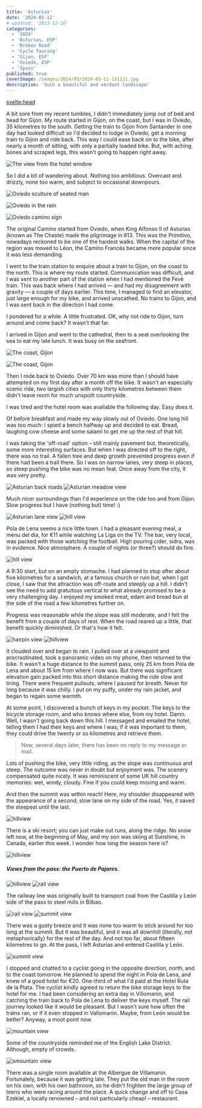 ```yaml
---
title: 'Asturias'
date: '2024-05-11'
# updated: '2023-12-16'
categories:
  - '2024'
  - 'Asturias, ESP'
  - 'Broken Road'
  - 'Cycle Touring'
  - 'Gijon, ESP'
  - 'Oviedo, ESP'
  - 'Spain'
published: true
coverImage: /images/2024/05/2024-05-11-151131.jpg
description: 'Such a beautiful and verdant landscape'
---
```


<script>
	import Img from '$lib/components/Img.svelte' 
  import DayCardHGroup from '$lib/components/DayCardHGroup.svelte' 
  import FormattedDate from '$lib/components/FormattedDate.svelte'
</script>

<svelte:head>

<title>
2024 Spain
</title>
</svelte:head>

<section class="card">

<!-- <FormattedDate date='2024-12-25' /> -->

<DayCardHGroup
    where="Oviedo"    
/>

<p>A bit sore from my recent tumbles, I didn't immediately jump out of bed and head for Gijon. My route started in Gijon, on the coast, but I was in Oviedo, 35 kilometres to the south. Getting the train to Gijon from Santander in one day had looked difficult so I'd decided to lodge in Oviedo, get a morning train to Gijon and ride back. This way I could ease back on to the bike, after nearly a month of sitting, with only a partially loaded bike. But, with aching bones and scraped legs, this wasn't going to happen right away.</p>

<Img
  src="/images/2024/05/2024-05-07-125106.jpg"
  alt="The view from the hotel window"  
  caption="The view of the local style, from my hotel window in Oviedo"  
/>

<p>So I did a bit of wandering about. Nothing too ambitious. Overcast and drizzly, none too warm, and subject to occasional downpours.</p>

<div class="w-70">
  <Img
    src="/images/2024/05/2024-05-05-161427.jpg"
    alt="Oviedo sculture of seated man"  
  />
</div>

<Img
  src="/images/2024/05/2024-05-05-163011.jpg"
  alt="Oviedo in the rain"  
  caption="I thought the rain was supposed to fall mainly on the plain?"
/>

<div class="w-80">
  <Img
    src="/images/2024/05/2024-05-05-165729.jpg"
    alt="Oviedo camino sign"  
  />
</div>

<p>The original Camino started from Oviedo, when King Alfonso II of Asturias (known as The Chaste) made the pilgrimage in 813. This was the Primitivo, nowadays reckoned to be one of the hardest walks. When the capital of the region was moved to L&eacute;on, the Camino Franc&eacute;s became more popular since it was less demanding.</p>

</section>

<section class="card">
<DayCardHGroup
    where="Gijon and back"
    when="2024/05/06"
    distance="72.5 km, 767 m, 85.3 km to date" 
/>

<p>I went to the train station to enquire about a train to Gijon, on the coast to the north. This is where my route started. Communication was difficult, and I was sent to another part of the station when I had mentioned the Fev&eacute; train. This was back where I had arrived &mdash; and had my disagreement with gravity &mdash; a couple of days earlier. This time, I managed to find an elevator, just large enough for my bike, and arrived unscathed. No trains to Gijon, and I was sent back in the direction I had come.</p>

<p>I pondered for a while. A little frustrated. OK, why not ride to Gijon, turn around and come back? It wasn't that far.</p>

<p>I arrived in Gijon and went to the cathedral, then to a seat overlooking the sea to eat my late lunch. It was busy on the seafront. </p>

<Img
    src="/images/2024/05/2024-05-06-141321.jpg"
    alt="The coast, Gijon"  
    caption="The coast, Gijon"  
  />

<Img
    src="/images/2024/05/2024-05-06-141329.jpg"
    alt="The coast, Gijon" 
  />

<p>Then I rode back to Oviedo. Over 70 km was more than I should have attempted on my first day after a month off the bike. It wasn't an especially scenic ride, two largish cities with only thirty kilometres between them didn't leave room for much unspoilt countryside. </p>

<p>I was tired and the hotel room was available the following day. Easy does it.</p>

</section>
<section class="card">
 
  <DayCardHGroup
    where="Oviedo &mdash; Pola de Lena"
    when="2024/05/08"
    distance="37.3 km, 757 m, 122.6 km to date" 
  />

  <p>Of before breakfast and made my way slowly out of Oviedo. One long hill was too much: I spied a bench halfway up and decided to eat. Bread, laughing cow cheese and some salami to get me up the rest of that hill. </p>

  <p>I was taking the 'off-road' option &ndash; still mainly pavement but, theoretically, some more interesting surfaces. But when I was directed off to the right, there was no trail. A fallen tree and deep growth prevented progress even if there had been a trail there. So I was on narrow lanes, very steep in places, so steep pushing the bike was no mean feat. Once away from the city, it was very pretty.</p>

<Img
    src="/images/2024/05/2024-05-08-120238.jpg"
    alt="Asturian back roads"  
    caption="Asturian backroads can get very steep"  
  />
<Img
    src="/images/2024/05/2024-05-08-130522.jpg"
    alt="Asturian meadow view"  
  />

  <p>Much nicer surroundings than I'd experience on the ride too and from Gijon. Slow progress but I have (nothing but) time! :)</p>
  <Img
    src="/images/2024/05/2024-05-08-130538.jpg"
    alt="Asturian lane view"  
  />
  <Img
    src="/images/2024/05/2024-05-08-144224.jpg"
    alt="hill view"  
  />

  <p>Pola de Lena seems a nice little town. I had a pleasant evening meal, a menu del dia, for &euro;11 while watching La Liga on the TV. The bar, very local, was packed with those watching the football. High pouring cider, sidra, was in evidence. Nice atmosphere. A couple of nights (or three?) should do fine.</p>
</section>

<section class="card">
 
  <DayCardHGroup
    where="Pola de Lena, Asturias &mdash; Villamanin, Castilla y Le&oacute;n"
    when="2024/05/11"
    distance="39.4 km, 1117 m, 162.0 km to date" 
  />
  <Img
    src="/images/2024/05/2024-05-11-125611.jpg"
    alt="hill view"  
    caption="Across the valley from the Hotel Ruta de la Plata"  
  />

  <p>A 9:30 start, but on an empty stomache. I had planned to stop after about five kilometres for a sandwich, at a famous church or ruin but, when I got close, I saw that the attraction was off-route and steeply up a hill. I didn't see the need to add gratuitous vertical to what already promised to be a very challenging day. I enjoyed my smoked meat, edam and bread bun at the side of the road a few kilometres further on.</p>

  <p>Progress was reasonable while the slope was still moderate, and I felt the benefit from a couple of days of rest. When the road reared up a little, that benefit quickly diminished. Or that's how it felt. </p>

<Img
  src="/images/2024/05/2024-05-11-141106.jpg"
  alt="hairpin view"  
  caption="B-roads off the 'main' N630 looked steep and challenging, more so than the road I was on."  
/>
<Img
    src="/images/2024/05/2024-05-11-151131.jpg"
    alt="hillview"  
    caption="Spectacular views when the rain eased and allowed the sun out for a few minutes"  
  />

  <p>It clouded over and began to rain. I pulled over at a viewpoint and procrastinated, took a panoramic video on my phone, then returned to the bike. It wasn't a huge distance to the summit pass, only 25 km from Pola de Lena and about 15 km from where I now was. But there was significant elevation gain packed into this short distance making the ride slow and tiring. There were frequent pullouts, where I paused for breath. Never for long because it was chilly. I put on my puffy, under my rain jacket, and began to regain some warmth.</p>

  <p>At some point, I discovered a bunch of keys in my pocket. The keys to the bicycle storage room, and who knows where else, from my hotel. Damn. Well, I wasn't going back down this hill. I messaged and emailed the hotel, telling them I had their keys and where I was; if it was important to them, they could drive the twenty or so kilometres and retrieve them.</p>

  <blockquote>
    Now, several days later, there has been no reply to my message or mail.
  </blockquote>

  <p>Lots of pushing the bike, very little riding, as the slope was continuous and steep. The outcome was never in doubt but enjoyment was. The scenery compensated quite nicely. It was reminiscent of some UK hill country memories: wet, windy, cloudy. Fine if you could keep moving and warm.</p>

  <p>And then the summit was within reach! Here, my shoulder disappeared with the appearance of a second, slow lane on my side of the road. Yes, it saved the steepest until the last.</p>

<Img
    src="/images/2024/05/2024-05-11-163745.jpg"
    alt="hillview" 
  />

  <p>There is a ski resort; you can just make out runs, along the ridge. No snow left now, at the beginning of May, and my son was skiing at Sunshine, in Canada, earlier this week. I wonder how long the season here is?</p>
  <div class="w-80">
    <Img
      src="/images/2024/05/2024-05-11-165755.jpg"
      alt="hillview"  
      caption="Sometimes, it was just wickedly steep."  
    />
  </div>
  <h5>Views from the pass: the Puerto de Pajares.</h5>
  <Img
    src="/images/2024/05/2024-05-11-175430.jpg"
    alt="hillview" 
    caption="The Cantabrian Mountains"
  />
  <Img
    src="/images/2024/05/2024-05-11-175522.jpg"
    alt="rail view" 
  />

  <p>The railway line was originally built to transport coal from the Castilla y Le&oacute;n side of the pass to steel mills in Bilbao. </p>

<Img
  src="/images/2024/05/2024-05-11-175504.jpg"
  alt="rail view" 
  caption="The summit restaurant (and hotel, in season?)"
/>
<Img
  src="/images/2024/05/2024-05-11-180051.jpg"
  alt="summit view" 
/>

<p>There was a gusty breeze and it was none too warm to stick around for too long at the summit. But it was beautiful, and it was all downhill (literally, not metaphorically) for the rest of the day. And not too far, about fifteen kilometres to go. At the pass, I left Asturias and entered Castilla y Le&oacute;n.</p>

<Img
  src="/images/2024/05/2024-05-11-181626.jpg"
  alt="summit view" 
/>

<p>I stopped and chatted to a cyclist going in the opposite direction, north, and to the coast tomorrow. He planned to spend the night in Pola de Lena, and knew of a good hotel for &euro;20. One-third of what I'd paid at the Hotel Ruta de la Plata. The cyclist kindly agreed to return the bike storage keys to the hotel for me. I had been considering an extra day in Villomanin, and catching the train back to Pola de Lena to deliver the keys myself. The rail journey looked like it would be pleasant. But I wasn't sure how often the trains ran, or if it even stopped in Vallomanin. Maybe, from Le&oacute;n would be better? Anyway, a moot point now.</p>

<Img
  src="/images/2024/05/2024-05-11-183016.jpg"
  alt="mountain view" 
/>

<p>Some of the countryside reminded me of the English Lake District. Although, empty of crowds.</p>

<Img
  src="/images/2024/05/2024-05-11-185728.jpg"
  alt="smountain view" 
/>

<p>There was a single room available at the Albergue de Villamanin. Fortunately, because it was getting late. They put the old man in the room on his own, with his own bathroom, so he didn't frighten the large group of teens who were racing around the place. A quick change and off to Casa Ezekiel, a locally renowned &ndash; and not particularly cheap! &ndash; restaurant.</p>

</section>
